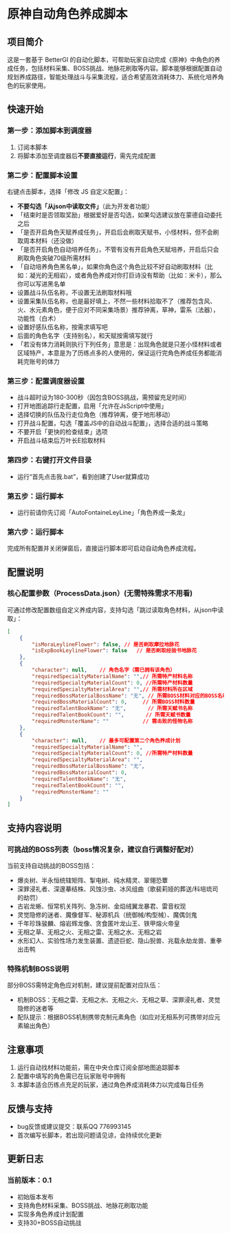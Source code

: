 # 原神自动角色养成脚本

## 项目简介
这是一套基于 BetterGI 的自动化脚本，可帮助玩家自动完成《原神》中角色的养成任务，包括材料采集、BOSS挑战、地脉花刷取等内容。脚本能够根据配置自动规划养成路径，智能处理战斗与采集流程，适合希望高效消耗体力、系统化培养角色的玩家使用。

## 快速开始

### 第一步：添加脚本到调度器
1. 订阅本脚本
2. 将脚本添加至调度器后**不要直接运行**，需先完成配置

### 第二步：配置脚本设置
右键点击脚本，选择「修改 JS 自定义配置」：
- **不要勾选「从json中读取文件」**（此为开发者功能）
- 「结束时是否领取奖励」根据爱好是否勾选，如果勾选建议放在蒙德自动委托之后
- 「是否开启角色天赋养成任务」，开启后会刷取天赋书，小怪材料，但不会刷取周本材料（还没做）
- 「是否开启角色自动培养任务」，不管有没有开启角色天赋培养，开启后只会刷取角色突破70级所需材料
- 「自动培养角色黑名单」，如果你角色这个角色比较不好自动刷取材料（比如：凝光的无相岩），或者角色养成对你打巨诗没有帮助（比如：米卡），那么你可以写进黑名单
- 设置战斗队伍名称，不设置无法刷取材料哦
- 设置采集队伍名称，也是最好填上，不然一些材料拾取不了（推荐包含风、火、水元素角色，便于应对不同采集场景）推荐钟离，草神，雷系（法器），功能性（白术）
- 设置好感队伍名称，按需求填写吧
- 后面的角色名字（支持别名），和天赋按需填写就行
- 「若没有体力消耗则执行下列任务」意思是：出现角色就是只差小怪材料或者区域特产，本意是为了历练点多的人使用的，保证运行完角色养成任务都能消耗完账号的体力

### 第三步：配置调度器设置
- 战斗超时设为180-300秒（因包含BOSS挑战，需预留充足时间）
- 打开地图追踪行走配置，启用「允许在JsScript中使用」
- 选择切换的队伍及行走位角色（推荐钟离，便于地形移动）
- 打开战斗配置，勾选「覆盖JS中的自动战斗配置」，选择合适的战斗策略
- 不要开启「更快的检查结束」选项
- 开启战斗结束后万叶长E拾取材料

### 第四步：右键打开文件目录
- 运行“首先点击我.bat”，看到创建了User就算成功

### 第五步：运行脚本
- 运行前请你先订阅「AutoFontaineLeyLine」「角色养成一条龙」

### 第六步：运行脚本
完成所有配置并关闭弹窗后，直接运行脚本即可启动自动角色养成流程。


## 配置说明
### 核心配置参数（ProcessData.json）(无需特殊需求不用看)
可通过修改配置数组自定义养成内容，支持勾选「跳过读取角色材料，从json中读取」：
```json
[
    {
        "isMoraLeylineFlower": false, // 是否刷取摩拉地脉花
        "isExpBookLeylineFlower": false   // 是否刷取经验书地脉花
    },
    {
        "character": null,    // 角色名字（需已拥有该角色）
        "requiredSpecialtyMaterialName": "",// 所需特产材料名称
        "requiredSpecialtyMaterialCount": 0, //所需特产材料数量
        "requiredSpecialtyMaterialArea": "",// 所需材料所在区域
        "requiredBossMaterialBossName": "无", // 所需BOSS材料对应的BOSS名称
        "requiredBossMaterialCount": 0,     // 所需BOSS材料数量
        "requiredTalentBookName": "无",       // 所需天赋书名称
        "requiredTalentBookCount": "",       // 所需天赋书数量
        "requiredMonsterName": ""           // 需击败的怪物名称
    },
    {
        "character": null,    // 最多可配置第二个角色养成计划
        "requiredSpecialtyMaterialName": "",
        "requiredSpecialtyMaterialCount": 0, //所需特产材料数量
        "requiredSpecialtyMaterialArea": "",
        "requiredBossMaterialBossName": "无",
        "requiredBossMaterialCount": 0,
        "requiredTalentBookName": "无",
        "requiredTalentBookCount": "",
        "requiredMonsterName": ""
    }
]
```


## 支持内容说明
### 可挑战的BOSS列表（boss情况复杂，建议自行调整好配对）
当前支持自动挑战的BOSS包括：
- 爆炎树、半永恒统辖矩阵、掣电树、纯水精灵、翠翎恐蕈
- 深罪浸礼者、深邃摹结株、风蚀沙虫、冰风组曲（歌裴莉娅的葬送/科培琉司的劫罚）
- 古岩龙蜥、恒常机关阵列、急冻树、金焰绒翼龙暴君、雷音权现
- 灵觉隐修的迷者、魔像督军、秘源机兵（统御械/构型械）、魔偶剑鬼
- 千年珍珠骏麟、熔岩辉龙像、贪食匿叶龙山王、铁甲熔火帝皇
- 无相之草、无相之火、无相之雷、无相之水、无相之岩
- 水形幻人、实验性场力发生装置、遗迹巨蛇、隐山猊兽、兆载永劫龙兽、重拳出击鸭

### 特殊机制BOSS说明
部分BOSS需特定角色应对机制，建议提前配置对应队伍：
- 机制BOSS：无相之雷、无相之水、无相之火、无相之草、深罪浸礼者、灵觉隐修的迷者等
- 配队提示：根据BOSS机制携带克制元素角色（如应对无相系列可携带对应元素输出角色）


## 注意事项
1. 运行自动找材料功能前，需在中央仓库订阅全部地图追踪脚本
2. 配置中填写的角色需已在玩家账号中拥有
3. 本脚本适合历练点充足的玩家，通过角色养成消耗体力以完成每日任务


## 反馈与支持
-  bug反馈或建议提交：联系QQ 776993145
-  首次编写长脚本，若出现问题请见谅，会持续优化更新

## 更新日志
### 当前版本：0.1
- 初始版本发布
- 支持角色材料采集、BOSS挑战、地脉花刷取功能
- 实现多角色养成计划配置
- 支持30+BOSS自动挑战